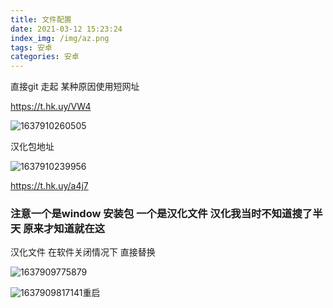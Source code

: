 ```yaml
---
title: 文件配置
date: 2021-03-12 15:23:24
index_img: /img/az.png
tags: 安卓  
categories: 安卓  
---
```

直接git 走起  某种原因使用短网址  

https://t.hk.uy/VW4



![1637910260505](1637910260505.png)

汉化包地址

![1637910239956](1637910239956.png)

https://t.hk.uy/a4j7


### 注意一个是window 安装包 一个是汉化文件   汉化我当时不知道搜了半天 原来才知道就在这

汉化文件 在软件关闭情况下 直接替换

![1637909775879](1637909775879.png)



![1637909817141](1637909817141.png)重启